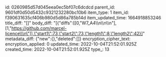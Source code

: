 id: 0260985d57d045eea0ec5bf07c6dcdcd
parent_id: 9601df0d50d5432c9321232280bc10b6
item_type: 1
item_id: f390631635cf406b980d5d86a785b14d
item_updated_time: 1664918853246
title_diff: "[]"
body_diff: "[{\"diffs\":[[0,\"W7_A4\\\n\\\n\\\n\"],[1,\"https://github.com/marcel-licence\\\n\"]],\"start1\":73,\"start2\":73,\"length1\":8,\"length2\":42}]"
metadata_diff: {"new":{},"deleted":[]}
encryption_cipher_text: 
encryption_applied: 0
updated_time: 2022-10-04T21:52:01.925Z
created_time: 2022-10-04T21:52:01.925Z
type_: 13